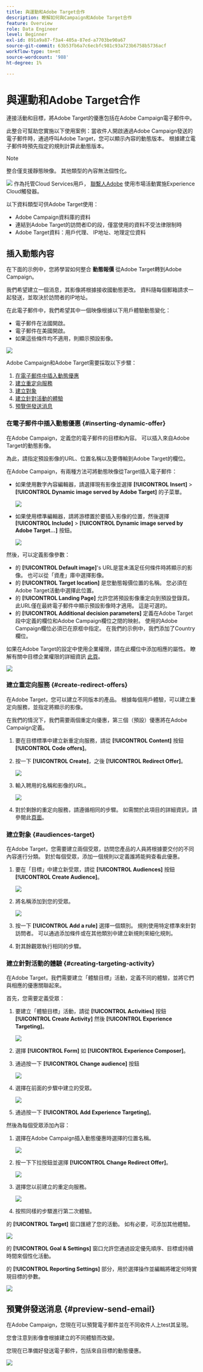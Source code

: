 ```yaml
---
title: 與運動和Adobe Target合作
description: 瞭解如何與Campaign和Adobe Target合作
feature: Overview
role: Data Engineer
level: Beginner
exl-id: 891a9a87-f3a4-405a-87ed-a7703be90a67
source-git-commit: 63b53fb6a7c6ecbfc981c93a723b6758b5736acf
workflow-type: tm+mt
source-wordcount: '988'
ht-degree: 1%

---
```


# 與運動和Adobe Target合作

連接活動和目標，將Adobe Target的優惠包括在Adobe Campaign電子郵件中。

此整合可幫助您實施以下使用案例：當收件人開啟通過Adobe Campaign發送的電子郵件時，通過呼叫Adobe Target，您可以顯示內容的動態版本。 根據建立電子郵件時預先指定的規則計算此動態版本。

>[!NOTE]
>整合僅支援靜態映像。 其他類型的內容無法個性化。

![](../assets/do-not-localize/speech.png)  作為托管Cloud Services用戶， [聯繫人Adobe](../start/campaign-faq.md#support) 使用市場活動實施Experience Cloud觸發器。

以下資料類型可供Adobe Target使用：

* Adobe Campaign資料庫的資料
* 連結到Adobe Target的訪問者ID的段，僅當使用的資料不受法律限制時
* Adobe Target資料：用戶代理、 IP地址、地理定位資料

## 插入動態內容

在下面的示例中，您將學習如何整合 **動態報價** 從Adobe Target轉到Adobe Campaign。

我們希望建立一個消息，其影像將根據接收國動態更改。 資料隨每個郵箱請求一起發送，並取決於訪問者的IP地址。

在此電子郵件中，我們希望其中一個映像根據以下用戶體驗動態變化：

* 電子郵件在法國開啟。
* 電子郵件在美國開啟。
* 如果這些條件均不適用，則顯示預設影像。

![](assets/target_4.png)

Adobe Campaign和Adobe Target需要採取以下步驟：

1. [在電子郵件中插入動態優惠](#inserting-dynamic-offer)
1. [建立重定向服務](#create-redirect-offers)
1. [建立對象](#audiences-target)
1. [建立針對活動的體驗](#creating-targeting-activity)
1. [預覽併發送消息](#preview-send-email)

### 在電子郵件中插入動態優惠 {#inserting-dynamic-offer}

在Adobe Campaign，定義您的電子郵件的目標和內容。 可以插入來自Adobe Target的動態影像。

為此，請指定預設影像的URL、位置名稱以及要傳輸到Adobe Target的欄位。

在Adobe Campaign，有兩種方法可將動態映像從Target插入電子郵件：

* 如果使用數字內容編輯器，請選擇現有影像並選擇 **[!UICONTROL Insert]** > **[!UICONTROL Dynamic image served by Adobe Target]** 的子菜單。

   ![](assets/target_5.png)

* 如果使用標準編輯器，請將游標置於要插入影像的位置，然後選擇 **[!UICONTROL Include]** > **[!UICONTROL Dynamic image served by Adobe Target...]** 按鈕。

   ![](assets/target_12.png)

然後，可以定義影像參數：

* 的 **[!UICONTROL Default image]**&#39;s URL是當未滿足任何條件時將顯示的影像。 也可以從「資產」庫中選擇影像。
* 的 **[!UICONTROL Target location]** 是您動態報價位置的名稱。 您必須在Adobe Target活動中選擇此位置。
* 的 **[!UICONTROL Landing Page]** 允許您將預設影像重定向到預設登錄頁。 此URL僅在最終電子郵件中顯示預設影像時才適用。 這是可選的。
* 的 **[!UICONTROL Additional decision parameters]**  定義在Adobe Target段中定義的欄位和Adobe Campaign欄位之間的映射。 使用的Adobe Campaign欄位必須已在原框中指定。 在我們的示例中，我們添加了Country欄位。

如果在Adobe Target的設定中使用企業權限，請在此欄位中添加相應的屬性。 瞭解有關中目標企業權限的詳細資訊 [此頁](https://experienceleague.adobe.com/docs/target/using/administer/manage-users/enterprise/properties-overview.html?lang=en#administer)。

![](assets/target_13.png)

### 建立重定向服務 {#create-redirect-offers}

在Adobe Target，您可以建立不同版本的產品。 根據每個用戶體驗，可以建立重定向服務，並指定將顯示的影像。

在我們的情況下，我們需要兩個重定向優惠，第三個（預設）優惠將在Adobe Campaign定義。

1. 要在目標標準中建立新重定向服務，請從 **[!UICONTROL Content]** 按鈕 **[!UICONTROL Code offers]**。

1. 按一下 **[!UICONTROL Create]**，之後 **[!UICONTROL Redirect Offer]**。

   ![](assets/target_9.png)

1. 輸入聘用的名稱和影像的URL。

   ![](assets/target_6.png)

1. 對於剩餘的重定向服務，請遵循相同的步驟。 如需關於此項目的詳細資訊，請參閱此[頁面](https://experienceleague.adobe.com/docs/target/using/experiences/offers/offer-redirect.html?lang=en#experiences)。

### 建立對象 {#audiences-target}

在Adobe Target，您需要建立兩個受眾，訪問您產品的人員將根據要交付的不同內容進行分類。 對於每個受眾，添加一個規則以定義誰將能夠查看此優惠。

1. 要在「目標」中建立新受眾，請從 **[!UICONTROL Audiences]** 按鈕 **[!UICONTROL Create Audience]**。

   ![](assets/audiences_1.png)

1. 將名稱添加到您的受眾。

   ![](assets/audiences_2.png)

1. 按一下 **[!UICONTROL Add a rule]** 選擇一個類別。 規則使用特定標準來針對訪問者。 可以通過添加條件或在其他類別中建立新規則來細化規則。

1. 對其餘觀眾執行相同的步驟。

### 建立針對活動的體驗 {#creating-targeting-activity}

在Adobe Target，我們需要建立「體驗目標」活動，定義不同的體驗，並將它們與相應的優惠關聯起來。

首先，您需要定義受眾：

1. 要建立「體驗目標」活動，請從 **[!UICONTROL Activities]** 按鈕 **[!UICONTROL Create Activity]** 然後 **[!UICONTROL Experience Targeting]**。

   ![](assets/target_10.png)

1. 選擇 **[!UICONTROL Form]** 如 **[!UICONTROL Experience Composer]**。

1. 通過按一下 **[!UICONTROL Change audience]** 按鈕

   ![](assets/target_10_2.png)

1. 選擇在前面的步驟中建立的受眾。

   ![](assets/target_10_3.png)

1. 通過按一下 **[!UICONTROL Add Experience Targeting]**。

然後為每個受眾添加內容：

1. 選擇在Adobe Campaign插入動態優惠時選擇的位置名稱。

   ![](assets/target_15.png)

1. 按一下下拉按鈕並選擇 **[!UICONTROL Change Redirect Offer]**。

   ![](assets/target_content.png)

1. 選擇您以前建立的重定向服務。

   ![](assets/target_content_2.png)

1. 按照同樣的步驟進行第二次體驗。

的 **[!UICONTROL Target]** 窗口匯總了您的活動。 如有必要，可添加其他體驗。

![](assets/target_experience.png)

的 **[!UICONTROL Goal & Settings]** 窗口允許您通過設定優先順序、目標或持續時間來個性化活動。

的 **[!UICONTROL Reporting Settings]** 部分，用於選擇操作並編輯將確定何時實現目標的參數。

![](assets/target_experience_2.png)

## 預覽併發送消息 {#preview-send-email}

在Adobe Campaign，您現在可以預覽電子郵件並在不同收件人上test其呈現。

您會注意到影像會根據建立的不同體驗而改變。

您現在已準備好發送電子郵件，包括來自目標的動態優惠。

![](assets/target_20.png)
